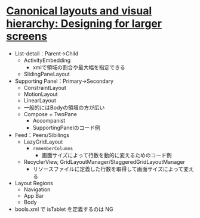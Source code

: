 # [Canonical layouts and visual hierarchy: Designing for larger screens](https://www.youtube.com/watch?v=FrkIa9vZjCI)

* List-detail：Parent->Child
  * ActivityEmbedding
    * xmlで領域の割合や最大幅を指定できる
  * SlidingPaneLayout
* Supporting Panel：Primary->Secondary
  * ConstraintLayout
  * MotionLayout
  * LinearLayout
  * 一般的にはBodyの領域の方が広い
  * Compose + TwoPane
    * Accompanist
    * SupportingPanelのコード例
* Feed：Peers/Sibilings
  * LazyGridLayout
    * `rememberColumns`
      * 画面サイズによって行数を動的に変えるためのコード例
  * RecyclerView, GridLayoutManager/StaggeredGridLayoutManager
    * リソースファイルに定義した行数を取得して画面サイズによって変える
* Layout Regions
  * Navigation
  * App Bar
  * Body
* bools.xml で isTablet を定義するのは NG
